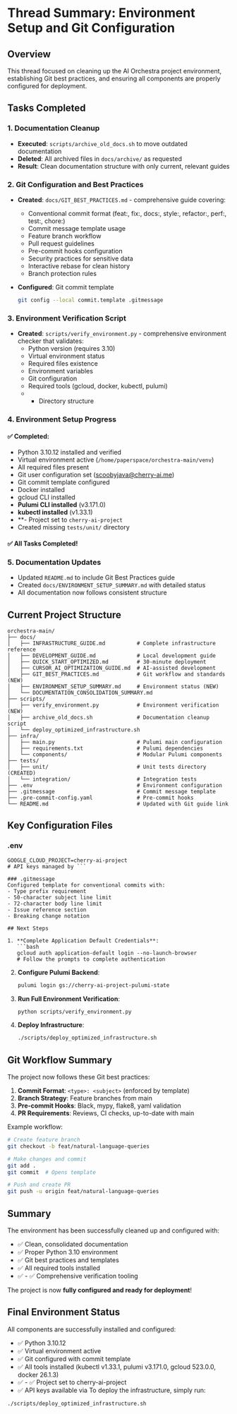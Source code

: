 # Thread Summary: Environment Setup and Git Configuration

## Overview
This thread focused on cleaning up the AI Orchestra project environment, establishing Git best practices, and ensuring all components are properly configured for deployment.

## Tasks Completed

### 1. Documentation Cleanup
- **Executed**: `scripts/archive_old_docs.sh` to move outdated documentation
- **Deleted**: All archived files in `docs/archive/` as requested
- **Result**: Clean documentation structure with only current, relevant guides

### 2. Git Configuration and Best Practices
- **Created**: `docs/GIT_BEST_PRACTICES.md` - comprehensive guide covering:
  - Conventional commit format (feat:, fix:, docs:, style:, refactor:, perf:, test:, chore:)
  - Commit message template usage
  - Feature branch workflow
  - Pull request guidelines
  - Pre-commit hooks configuration
  - Security practices for sensitive data
  - Interactive rebase for clean history
  - Branch protection rules

- **Configured**: Git commit template
  ```bash
  git config --local commit.template .gitmessage
  ```

### 3. Environment Verification Script
- **Created**: `scripts/verify_environment.py` - comprehensive environment checker that validates:
  - Python version (requires 3.10)
  - Virtual environment status
  - Required files existence
  - Environment variables
  - Git configuration
  - Required tools (gcloud, docker, kubectl, pulumi)
  -   - Directory structure

### 4. Environment Setup Progress

#### ✅ Completed:
- Python 3.10.12 installed and verified
- Virtual environment active (`/home/paperspace/orchestra-main/venv`)
- All required files present
- Git user configuration set (scoobyjava@cherry-ai.me)
- Git commit template configured
- Docker installed
- gcloud CLI installed
- **Pulumi CLI installed** (v3.171.0)
- **kubectl installed** (v1.33.1)
- **- Project set to `cherry-ai-project`
- Created missing `tests/unit/` directory

#### ✅ All Tasks Completed!

### 5. Documentation Updates
- Updated `README.md` to include Git Best Practices guide
- Created `docs/ENVIRONMENT_SETUP_SUMMARY.md` with detailed status
- All documentation now follows consistent structure

## Current Project Structure

```
orchestra-main/
├── docs/
│   ├── INFRASTRUCTURE_GUIDE.md          # Complete infrastructure reference
│   ├── DEVELOPMENT_GUIDE.md             # Local development guide
│   ├── QUICK_START_OPTIMIZED.md         # 30-minute deployment
│   ├── CURSOR_AI_OPTIMIZATION_GUIDE.md  # AI-assisted development
│   ├── GIT_BEST_PRACTICES.md            # Git workflow and standards (NEW)
│   ├── ENVIRONMENT_SETUP_SUMMARY.md     # Environment status (NEW)
│   └── DOCUMENTATION_CONSOLIDATION_SUMMARY.md
├── scripts/
│   ├── verify_environment.py            # Environment verification (NEW)
│   ├── archive_old_docs.sh              # Documentation cleanup script
│   └── deploy_optimized_infrastructure.sh
├── infra/
│   ├── main.py                          # Pulumi main configuration
│   ├── requirements.txt                 # Pulumi dependencies
│   └── components/                      # Modular Pulumi components
├── tests/
│   ├── unit/                            # Unit tests directory (CREATED)
│   └── integration/                     # Integration tests
├── .env                                 # Environment configuration
├── .gitmessage                          # Commit message template
├── .pre-commit-config.yaml              # Pre-commit hooks
└── README.md                            # Updated with Git guide link
```

## Key Configuration Files

### .env
```
GOOGLE_CLOUD_PROJECT=cherry-ai-project
# API keys managed by ```

### .gitmessage
Configured template for conventional commits with:
- Type prefix requirement
- 50-character subject line limit
- 72-character body line limit
- Issue reference section
- Breaking change notation

## Next Steps

1. **Complete Application Default Credentials**:
   ```bash
   gcloud auth application-default login --no-launch-browser
   # Follow the prompts to complete authentication
   ```

2. **Configure Pulumi Backend**:
   ```bash
   pulumi login gs://cherry-ai-project-pulumi-state
   ```

3. **Run Full Environment Verification**:
   ```bash
   python scripts/verify_environment.py
   ```

4. **Deploy Infrastructure**:
   ```bash
   ./scripts/deploy_optimized_infrastructure.sh
   ```

## Git Workflow Summary

The project now follows these Git best practices:

1. **Commit Format**: `<type>: <subject>` (enforced by template)
2. **Branch Strategy**: Feature branches from main
3. **Pre-commit Hooks**: Black, mypy, flake8, yaml validation
4. **PR Requirements**: Reviews, CI checks, up-to-date with main

Example workflow:
```bash
# Create feature branch
git checkout -b feat/natural-language-queries

# Make changes and commit
git add .
git commit  # Opens template

# Push and create PR
git push -u origin feat/natural-language-queries
```

## Summary

The environment has been successfully cleaned up and configured with:
- ✅ Clean, consolidated documentation
- ✅ Proper Python 3.10 environment
- ✅ Git best practices and templates
- ✅ All required tools installed
- ✅ - ✅ Comprehensive verification tooling

The project is now **fully configured and ready for deployment**!

## Final Environment Status

All components are successfully installed and configured:
- ✅ Python 3.10.12
- ✅ Virtual environment active
- ✅ Git configured with commit template
- ✅ All tools installed (kubectl v1.33.1, pulumi v3.171.0, gcloud 523.0.0, docker 26.1.3)
- ✅ - ✅ Project set to cherry-ai-project
- ✅ API keys available via
To deploy the infrastructure, simply run:
```bash
./scripts/deploy_optimized_infrastructure.sh
```
